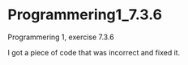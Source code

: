 # Programmering1_7.3.6
Programmering 1, exercise 7.3.6

I got a piece of code that was incorrect and fixed it.
